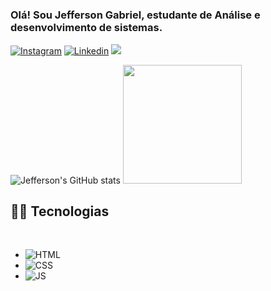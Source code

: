 #
### Olá! Sou  Jefferson Gabriel, estudante de Análise e desenvolvimento de sistemas.


[![Instagram](https://img.shields.io/badge/Instagram-E4405F?style=for-the-badge&logo=instagram&logoColor=white)](https://www.instagram.com/jeff_sousa12/)
[![Linkedin](https://img.shields.io/badge/LinkedIn-0077B5?style=for-the-badge&logo=linkedin&logoColor=white)](https://www.linkedin.com/in/jefferson-gabriel-50282021b/)
 <a href = "mailto:jeffersongabriel.contato@gmail.com"><img src="https://img.shields.io/badge/-Gmail-%23333?style=for-the-badge&logo=gmail&logoColor=white" target="_blank"></a>


![Jefferson's GitHub stats](https://github-readme-stats.vercel.app/api?username=nosreffej1&show_icons=true&theme=highcontrast)
<img height="190em"  src="https://github-readme-stats.vercel.app/api/top-langs/?username=nosreffej1&layout=compact&langs_count=7&theme=highcontrast"/>

## 👨‍💻 Tecnologias

<br>

- ![HTML](https://img.shields.io/badge/HTML5-E34F26?style=for-the-badge&logo=html5&logoColor=white)
- ![CSS](https://img.shields.io/badge/CSS3-1572B6?style=for-the-badge&logo=css3&logoColor=white)
- ![JS](https://img.shields.io/badge/JavaScript-F7DF1E?style=for-the-badge&logo=javascript&logoColor=black)



